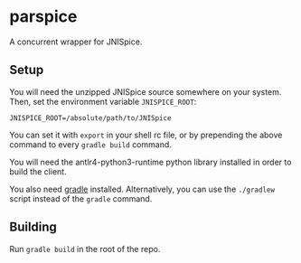 # parspice

A concurrent wrapper for JNISpice.

## Setup

You will need the unzipped JNISpice source somewhere on your system. Then, set the environment variable `JNISPICE_ROOT`:

```
JNISPICE_ROOT=/absolute/path/to/JNISpice
```

You can set it with `export` in your shell rc file, or by prepending the above command to every `gradle build` command.

You will need the antlr4-python3-runtime  python library installed in order to build the client.

You also need [gradle](https://gradle.org/) installed. Alternatively, you can use the `./gradlew` script instead of the `gradle` command.

## Building

Run `gradle build` in the root of the repo.
